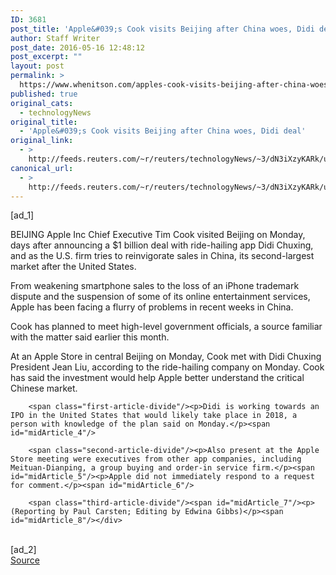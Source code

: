 ```yaml
---
ID: 3681
post_title: 'Apple&#039;s Cook visits Beijing after China woes, Didi deal'
author: Staff Writer
post_date: 2016-05-16 12:48:12
post_excerpt: ""
layout: post
permalink: >
  https://www.whenitson.com/apples-cook-visits-beijing-after-china-woes-didi-deal/
published: true
original_cats:
  - technologyNews
original_title:
  - 'Apple&#039;s Cook visits Beijing after China woes, Didi deal'
original_link:
  - >
    http://feeds.reuters.com/~r/reuters/technologyNews/~3/dN3iXzyKARk/us-apple-china-idUSKCN0Y70R2
canonical_url:
  - >
    http://feeds.reuters.com/~r/reuters/technologyNews/~3/dN3iXzyKARk/us-apple-china-idUSKCN0Y70R2
---
```

 [ad_1]
<br><div id="articleText">
<span id="midArticle_start"/>

<span class="focusParagraph" readability="7"><p><span class="articleLocation">BEIJING</span> Apple Inc Chief Executive Tim Cook visited Beijing on Monday, days after announcing a $1 billion deal with ride-hailing app Didi Chuxing, and as the U.S. firm tries to reinvigorate sales in China, its second-largest market after the United States.</p></span><span id="midArticle_0"/><p>From weakening smartphone sales to the loss of an iPhone trademark dispute and the suspension of some of its online entertainment services, Apple has been facing a flurry of problems in recent weeks in China.</p><span id="midArticle_1"/><p>Cook has planned to meet high-level government officials, a source familiar with the matter said earlier this month.</p><span id="midArticle_2"/><p>At an Apple Store in central Beijing on Monday, Cook met with Didi Chuxing President Jean Liu, according to the ride-hailing company on Monday. Cook has said the investment would help Apple better understand the critical Chinese market. </p><span id="midArticle_3"/>
        
        <span class="first-article-divide"/><p>Didi is working towards an IPO in the United States that would likely take place in 2018, a person with knowledge of the plan said on Monday.</p><span id="midArticle_4"/>
        
        <span class="second-article-divide"/><p>Also present at the Apple Store meeting were executives from other app companies, including Meituan-Dianping, a group buying and order-in service firm.</p><span id="midArticle_5"/><p>Apple did not immediately respond to a request for comment.</p><span id="midArticle_6"/>
        
        <span class="third-article-divide"/><span id="midArticle_7"/><p> (Reporting by Paul Carsten; Editing by Edwina Gibbs)</p><span id="midArticle_8"/></div>
<br>[ad_2]
<br><a href="http://feeds.reuters.com/~r/reuters/technologyNews/~3/dN3iXzyKARk/us-apple-china-idUSKCN0Y70R2">Source </a>